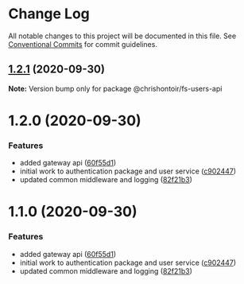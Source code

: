 # Change Log

All notable changes to this project will be documented in this file.
See [Conventional Commits](https://conventionalcommits.org) for commit guidelines.

## [1.2.1](https://github.com/chrishontoir/finance_system/compare/@chrishontoir/fs-users-api@1.2.0...@chrishontoir/fs-users-api@1.2.1) (2020-09-30)

**Note:** Version bump only for package @chrishontoir/fs-users-api





# 1.2.0 (2020-09-30)


### Features

* added gateway api ([60f55d1](https://github.com/chrishontoir/finance_system/commit/60f55d188b2653912323b6371fe50253ab378251))
* initial work to authentication package and user service ([c902447](https://github.com/chrishontoir/finance_system/commit/c902447f2c1aeda6419107b758505b68107e8b7c))
* updated common middleware and logging ([82f21b3](https://github.com/chrishontoir/finance_system/commit/82f21b363b514f5316ac25c94293f77b74ff36a4))





# 1.1.0 (2020-09-30)


### Features

* added gateway api ([60f55d1](https://github.com/chrishontoir/finance_system/commit/60f55d188b2653912323b6371fe50253ab378251))
* initial work to authentication package and user service ([c902447](https://github.com/chrishontoir/finance_system/commit/c902447f2c1aeda6419107b758505b68107e8b7c))
* updated common middleware and logging ([82f21b3](https://github.com/chrishontoir/finance_system/commit/82f21b363b514f5316ac25c94293f77b74ff36a4))
